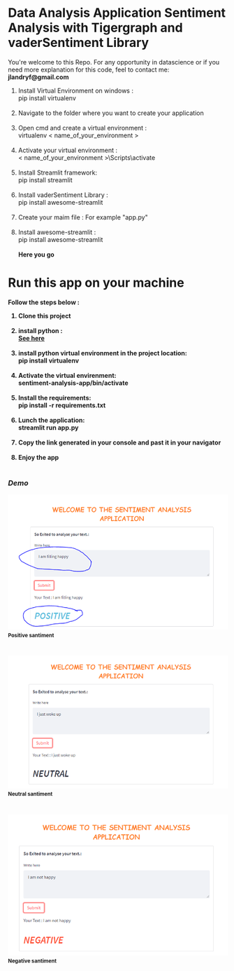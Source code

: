 

<h1>Data Analysis Application Sentiment Analysis with Tigergraph and vaderSentiment Library </h1>
<p>You're welcome to this Repo. For any opportunity in datascience or if you need more explanation for this code, feel to contact me: <b>jlandryf@gmail.com</b></p>

<ol>
	<li>
		Install Virtual Environment on windows :<br>
		pip install virtualenv
	</li><br>
	<li>
		Navigate to the folder where you want to create your application <br>
	</li><br>
	<li>
		Open cmd and create a virtual environment : <br>
		virtualenv < name_of_your_environment >
	</li><br>
	<li>
		Activate your virtual environment : <br>
		< name_of_your_environment >\Scripts\activate
	</li><br>
	<li>
		Install Streamlit framework: <br>
		pip install streamlit
	</li><br>
	<li>
		Install vaderSentiment Library : <br>
		pip install awesome-streamlit
	</li><br>
	<li>
		Create your maim file : For example "app.py"
	</li><br>
	<li>
		Install awesome-streamlit : <br>
		pip install awesome-streamlit
	</li><br>
	<b>Here you go<b>
	
	
</ol>

<h1>Run this app on your machine </h1>
<p>Follow the steps below : </p>

<ol>
	<li>
		Clone this project
	</li><br>
	<li>
		install python : <br> <a href="https://www.python.org/downloads/" target="blank">See here</a>
	</li><br>
	<li>
		install python virtual environment in the project location: <br> pip install virtualenv 
	</li><br>
	<li>
		Activate the virtual envirenment: <br> sentiment-analysis-app/bin/activate
	</li><br>
	<li>
		Install the requirements: <br> pip install -r requirements.txt
	</li><br>
	<li>
		Lunch the application: <br> streamlit run app.py
	</li><br>
  	<li>
		Copy the link generated in your console and past it in your navigator
	</li><br>
	<li>
		Enjoy the app
	</li><br>
</ol>

<h3><b><i>Demo</i></b></h3>
<div>
	<div>
		<img src="./src/img/positive.PNG">
		<small>Positive santiment</small>
	</div>
	<h1></h1>
	<div>
		<img src="./src/img/neutral.PNG">
		<small>Neutral santiment</small>
	</div>
	<h1></h1>
	<div>
		<img src="./src/img/negative.PNG">
		<small>Negative santiment</small>
	</div>
	<h1></h1>
</div>
